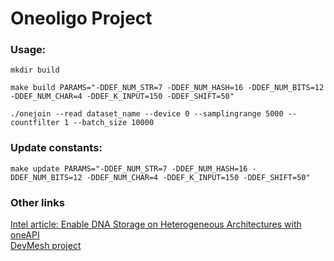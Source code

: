 # Oneoligo Project

### Usage:

```
mkdir build

make build PARAMS="-DDEF_NUM_STR=7 -DDEF_NUM_HASH=16 -DDEF_NUM_BITS=12 -DDEF_NUM_CHAR=4 -DDEF_K_INPUT=150 -DDEF_SHIFT=50"

./onejoin --read dataset_name --device 0 --samplingrange 5000 --countfilter 1 --batch_size 10000
```


### Update constants:

```
make update PARAMS="-DDEF_NUM_STR=7 -DDEF_NUM_HASH=16 -DDEF_NUM_BITS=12 -DDEF_NUM_CHAR=4 -DDEF_K_INPUT=150 -DDEF_SHIFT=50"
```

### Other links

[Intel article: Enable DNA Storage on Heterogeneous Architectures with oneAPI](https://software.intel.com/content/www/us/en/develop/articles/dna-storage-heterogeneous-architectures-oneapi.html) <br>
[DevMesh project](https://devmesh.intel.com/projects/oneoligo)
